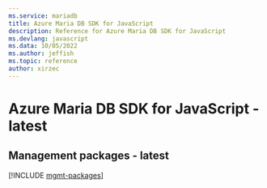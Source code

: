 ```yaml
---
ms.service: mariadb
title: Azure Maria DB SDK for JavaScript
description: Reference for Azure Maria DB SDK for JavaScript
ms.devlang: javascript
ms.data: 10/05/2022
ms.author: jeffish
ms.topic: reference
author: xirzec
---
```

# Azure Maria DB SDK for JavaScript - latest

## Management packages - latest
[!INCLUDE [mgmt-packages](maria-db-mgmt-index.md)]